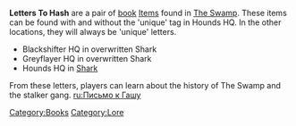 **Letters To Hash** are a pair of [book](Lore_Books.md "wikilink")
[Items](Items.md "wikilink") found in [The Swamp](The_Swamp.md "wikilink").
These items can be found with and without the 'unique' tag in Hounds HQ.
In the other locations, they will always be 'unique' letters.

- Blackshifter HQ in overwritten Shark
- Greyflayer HQ in overwritten Shark
- Hounds HQ in [Shark](Shark.md "wikilink")

From these letters, players can learn about the history of The Swamp and
the stalker gang. [ru:Письмо к Гашу](ru:Письмо_к_Гашу "wikilink")

[Category:Books](Category:Books "wikilink")
[Category:Lore](Category:Lore "wikilink")